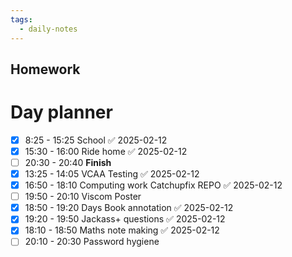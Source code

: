 ```yaml
---
tags:
  - daily-notes
---
```

## Homework 


# Day planner

- [x] 8:25 - 15:25 School ✅ 2025-02-12
- [x] 15:30 - 16:00 Ride home ✅ 2025-02-12
- [ ]  20:30 - 20:40 **Finish**
- [x] 13:25 - 14:05 VCAA Testing ✅ 2025-02-12
- [x] 16:50 - 18:10 Computing work Catchupfix REPO ✅ 2025-02-12
- [ ] 19:50 - 20:10 Viscom Poster
- [x] 18:50 - 19:20 Days Book annotation ✅ 2025-02-12
- [x] 19:20 - 19:50 Jackass+ questions ✅ 2025-02-12
- [x] 18:10 - 18:50 Maths note making ✅ 2025-02-12
- [ ] 20:10 - 20:30 Password hygiene